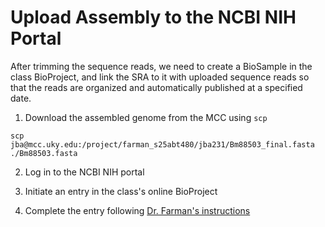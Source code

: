 # Upload Assembly to the NCBI NIH Portal

After trimming the sequence reads, we need to create a BioSample in the class BioProject, and link the SRA to it with uploaded sequence reads so that the reads are organized and automatically published at a specified date.

1. Download the assembled genome from the MCC using `scp`

```
scp jba@mcc.uky.edu:/project/farman_s25abt480/jba231/Bm88503_final.fasta ./Bm88503.fasta
```

2. Log in to the NCBI NIH portal

3. Initiate an entry in the class's online BioProject

4. Complete the entry following [Dr. Farman's instructions](images/FarmanNCBI.png)
